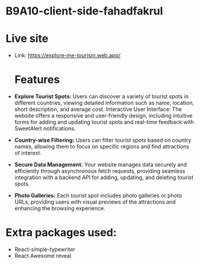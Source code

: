 ﻿# B9A10-client-side-fahadfakrul
 # Live site
 * Link: https://explore-me-tourism.web.app/

   # Features
* **Explore Tourist Spots:** Users can discover a variety of tourist spots in different countries, viewing detailed information such as name, location, short description, and average cost.
Interactive User Interface: The website offers a responsive and user-friendly design, including intuitive forms for adding and updating tourist spots and real-time feedback with SweetAlert notifications.
* **Country-wise Filtering:** Users can filter tourist spots based on country names, allowing them to focus on specific regions and find attractions of interest.
* **Secure Data Management:** Your website manages data securely and efficiently through asynchronous fetch requests, providing seamless integration with a backend API for adding, updating, and deleting tourist spots.
* **Photo Galleries:** Each tourist spot includes photo galleries or photo URLs, providing users with visual previews of the attractions and enhancing the browsing experience.


# Extra packages used:
- React-simple-typewriter
- React Awesome reveal

